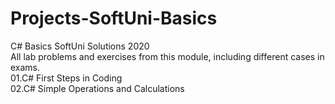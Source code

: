 # Projects-SoftUni-Basics
C# Basics SoftUni Solutions 2020<br>
All lab problems and exercises from this module, including different cases in exams. <br>
01.C# First Steps in Coding<br>
02.C# Simple Operations and Calculations<br>
<br>
<br>
<br>
<br>
<br>
